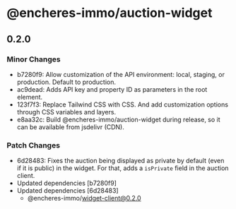 # @encheres-immo/auction-widget

## 0.2.0

### Minor Changes

- b7280f9: Allow customization of the API environment: local, staging, or production. Default to production.
- ac9dead: Adds API key and property ID as parameters in the root element.
- 123f7f3: Replace Tailwind CSS with CSS. And add customization options through CSS variables and layers.
- e8aa32c: Build @encheres-immo/auction-widget during release, so it can be available from jsdelivr (CDN).

### Patch Changes

- 6d28483: Fixes the auction being displayed as private by default (even if it is public) in the widget. For that, adds a `isPrivate` field in the auction client.
- Updated dependencies [b7280f9]
- Updated dependencies [6d28483]
  - @encheres-immo/widget-client@0.2.0

